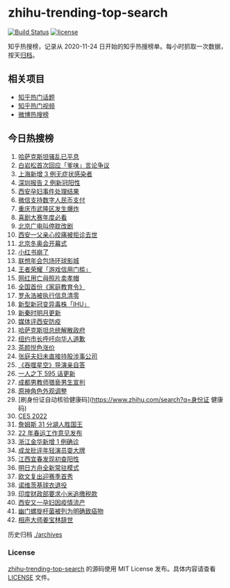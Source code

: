 # zhihu-trending-top-search

[![Build Status](https://github.com/justjavac/zhihu-trending-top-search/workflows/ci/badge.svg?branch=main)](https://github.com/justjavac/zhihu-trending-top-search/actions)
[![license](https://img.shields.io/github/license/justjavac/zhihu-trending-top-search)](https://github.com/justjavac/zhihu-trending-top-search/blob/main/LICENSE)

知乎热搜榜，记录从 2020-11-24 日开始的知乎热搜榜单。每小时抓取一次数据，按天[归档](./archives)。

## 相关项目

- [知乎热门话题](https://github.com/justjavac/zhihu-trending-hot-questions)
- [知乎热门视频](https://github.com/justjavac/zhihu-trending-hot-video)
- [微博热搜榜](https://github.com/justjavac/weibo-trending-hot-search)

## 今日热搜榜

<!-- BEGIN -->
<!-- 最后更新时间 Fri Jan 07 2022 21:18:44 GMT+0800 (China Standard Time) -->

1. [哈萨克斯坦骚乱已平息](https://www.zhihu.com/search?q=哈萨克斯坦)
1. [白岩松首次回应「爹味」言论争议](https://www.zhihu.com/search?q=白岩松)
1. [上海新增 3 例无症状感染者](https://www.zhihu.com/search?q=上海疫情)
1. [深圳报告 2 例新冠阳性](https://www.zhihu.com/search?q=深圳疫情)
1. [西安孕妇事件处理结果](https://www.zhihu.com/search?q=西安孕妇)
1. [微信支持数字人民币支付](https://www.zhihu.com/search?q=数字人民币)
1. [重庆市武隆区发生爆炸](https://www.zhihu.com/search?q=重庆爆炸)
1. [喜剧大赛年度必看](https://www.zhihu.com/search?q=一年一度喜剧大赛)
1. [北京广电叫停耽改剧](https://www.zhihu.com/search?q=耽改剧)
1. [西安一父亲心绞痛被拒诊去世](https://www.zhihu.com/search?q=西安父亲)
1. [北京冬奥会开幕式](https://www.zhihu.com/search?q=冬奥会)
1. [小红书崩了](https://www.zhihu.com/search?q=小红书崩了)
1. [联想年会包场环球影城](https://www.zhihu.com/search?q=联想年会)
1. [王者荣耀「游戏信用门槛」](https://www.zhihu.com/search?q=王者荣耀)
1. [网红用亡母照片卖孝帽](https://www.zhihu.com/search?q=网红直播卖孝帽)
1. [全国首份《家庭教育令》](https://www.zhihu.com/search?q=家庭教育令)
1. [罗永浩被执行信息清零](https://www.zhihu.com/search?q=罗永浩)
1. [新型新冠变异毒株「IHU」](https://www.zhihu.com/search?q=IHU)
1. [新秦时明月更新](https://www.zhihu.com/search?q=新秦时明月)
1. [媒体评西安防疫](https://www.zhihu.com/search?q=西安疫情)
1. [哈萨克斯坦总统解散政府](https://www.zhihu.com/search?q=哈萨克斯坦)
1. [纽约市长呼吁向华人道歉](https://www.zhihu.com/search?q=纽约市长道歉)
1. [茶颜悦色涨价](https://www.zhihu.com/search?q=茶颜悦色)
1. [张庭夫妇未直接持股涉事公司](https://www.zhihu.com/search?q=张庭夫妇)
1. [《吞噬星空》导演亲自答](https://www.zhihu.com/search?q=吞噬星空)
1. [一人之下 595 话更新](https://www.zhihu.com/search?q=一人之下)
1. [成都男教师猥亵男生宣判](https://www.zhihu.com/search?q=成都男教师)
1. [原神角色外观调整](https://www.zhihu.com/search?q=原神)
1. [刷身份证自动核验健康码](https://www.zhihu.com/search?q=身份证 健康码)
1. [CES 2022](https://www.zhihu.com/search?q=CES2022)
1. [詹姆斯 31 分湖人胜国王](https://www.zhihu.com/search?q=湖人)
1. [22 年春运工作意见发布](https://www.zhihu.com/search?q=春运工作意见)
1. [浙江金华新增 1 例确诊](https://www.zhihu.com/search?q=浙江疫情)
1. [成龙批评年轻演员耍大牌](https://www.zhihu.com/search?q=成龙批评年轻演员)
1. [江西宜春发现初查阳性](https://www.zhihu.com/search?q=江西宜春疫情)
1. [明日方舟全新常驻模式](https://www.zhihu.com/search?q=明日方舟)
1. [欧文复出迎赛季首秀](https://www.zhihu.com/search?q=欧文复出)
1. [诺维茨基球衣退役](https://www.zhihu.com/search?q=诺维茨基)
1. [印度财政部要求小米追缴税款](https://www.zhihu.com/search?q=小米)
1. [西安又一孕妇因疫情流产](https://www.zhihu.com/search?q=西安孕妇流产)
1. [幽门螺旋杆菌被列为明确致癌物](https://www.zhihu.com/search?q=幽门螺旋杆菌)
1. [相声大师姜宝林辞世](https://www.zhihu.com/search?q=姜宝林)

<!-- END -->

历史归档 [./archives](./archives)

### License

[zhihu-trending-top-search](https://github.com/justjavac/zhihu-trending-top-search)
的源码使用 MIT License 发布。具体内容请查看 [LICENSE](./LICENSE) 文件。
